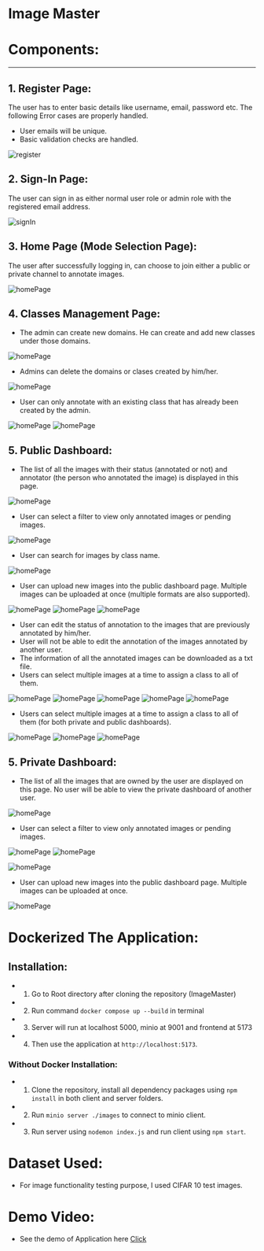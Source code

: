 # Image Master

# Components:

<hr>

## 1. Register Page:

The user has to enter basic details like username, email, password etc. The following Error cases are properly handled. 
- User emails will be unique.
- Basic validation checks are handled.

![register](images/signUp.jpeg)

## 2. Sign-In Page:

The user can sign in as either normal user role or admin role with the registered email address. 

![signIn](images/signIn.jpeg)

## 3. Home Page (Mode Selection Page):

The user after successfully logging in, can choose to join either a public or private channel to annotate images.

![homePage](images/homePage.jpeg)


## 4. Classes Management Page:

- The admin can create new domains. He can create and add new classes under those domains.

![homePage](images/domainPage.jpeg)

- Admins can delete the domains or clases created by him/her.

![homePage](images/domainPage_delete.jpeg)

- User can only annotate with an existing class that has already been created by the admin.

![homePage](images/classesManagement_1.jpeg)
![homePage](images/classesManagement_2.jpeg)

## 5. Public Dashboard:

- The list of all the images with their status (annotated or not) and annotator (the person who annotated the image) is displayed in this page.

![homePage](images/publicDashboard_all.jpeg)

- User can select a filter to view only annotated images or pending images.

![homePage](images/publicDashboard_annotated.jpeg)


- User can search for images by class name.

![homePage](images/publicDashboard_all_search.jpeg)

- User can upload new images into the public dashboard page. Multiple images can be uploaded at once (multiple formats are also supported).

![homePage](images/publicDashboard_uploa.jpeg)
![homePage](images/publicDashboard_uploadimages.jpeg)
![homePage](images/publicDashboard_uploadmultiple.jpeg)

- User can edit the status of annotation to the images that are previously annotated by him/her. 
- User will not be able to edit the annotation of the images annotated by another user.
- The information of all the annotated images can be downloaded as a txt file.
- Users can select multiple images at a time to assign a class to all of them.

![homePage](images/pubDash_1.jpeg)
![homePage](images/pubDash_2.jpeg)
![homePage](images/pubDash_3.jpeg)
![homePage](images/pubDash_4.jpeg)
![homePage](images/pubDash_5.jpeg)

- Users can select multiple images at a time to assign a class to all of them (for both private and public dashboards).

![homePage](images/bunkClassAssignment.png)
![homePage](images/bunkClassAssignment2.png)
![homePage](images/bunkClassAssignment3.png)

## 5. Private Dashboard:

- The list of all the images that are owned by the user are displayed on this page. No user will be able to view the private dashboard of another user.

![homePage](images/priDash_1.jpeg)

- User can select a filter to view only annotated images or pending images.

![homePage](images/priDash_2.jpeg)
![homePage](images/priDash_3.jpeg)

![homePage](images/priDash_4.jpeg)

- User can upload new images into the public dashboard page. Multiple images can be uploaded at once.

![homePage](images/priDash_5.jpeg)

# Dockerized The Application:

## Installation:

- 1. Go to Root directory after cloning the repository (ImageMaster)
- 2. Run command `docker compose up --build` in terminal
- 3. Server will run at localhost 5000, minio at 9001 and frontend at 5173
- 4. Then use the application at `http://localhost:5173`.

### Without Docker Installation:

- 1. Clone the repository, install all dependency packages using `npm install` in both client and server folders.
- 2. Run `minio server ./images` to connect to minio client.
- 3. Run server using `nodemon index.js` and run client using `npm start`.

# Dataset Used:

- For image functionality testing purpose, I used CIFAR 10 test images.

# Demo Video:

- See the demo of Application here [Click](https://drive.google.com/file/d/1yMRTkI-QryeJkEmBfiFzh8pM9TVG_-8r/view?usp=drivesdk)